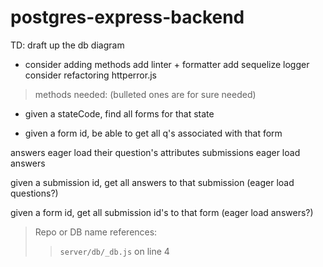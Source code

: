 # postgres-express-backend
TD: 
draft up the db diagram
  - consider adding methods
add linter + formatter
add sequelize logger
consider refactoring httperror.js



>methods needed: (bulleted ones are for sure needed)
- given a stateCode, find all forms for that state 

- given a form id, be able to get all q's associated with that form

answers eager load their question's attributes
submissions eager load answers

given a submission id, get all answers to that submission (eager load questions?)

given a form id, get all submission id's to that form (eager load answers?)







>Repo or DB name references: 
>> `server/db/_db.js` on line 4
